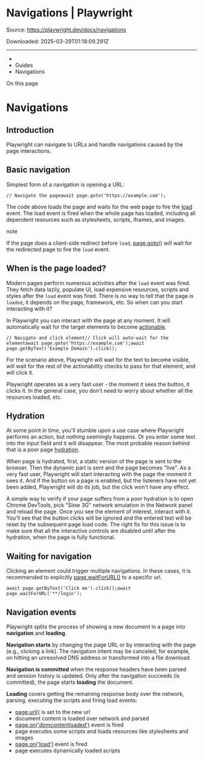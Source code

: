 # Navigations | Playwright

Source: https://playwright.dev/docs/navigations

Downloaded: 2025-03-29T01:18:09.291Z

---

*   [](/)
*   Guides
*   Navigations

On this page

Navigations
===========

Introduction[​](#introduction "Direct link to Introduction")
------------------------------------------------------------

Playwright can navigate to URLs and handle navigations caused by the page interactions.

Basic navigation[​](#basic-navigation "Direct link to Basic navigation")
------------------------------------------------------------------------

Simplest form of a navigation is opening a URL:

    // Navigate the pageawait page.goto('https://example.com');

The code above loads the page and waits for the web page to fire the [load](https://developer.mozilla.org/en-US/docs/Web/API/Window/load_event) event. The load event is fired when the whole page has loaded, including all dependent resources such as stylesheets, scripts, iframes, and images.

note

If the page does a client-side redirect before `load`, [page.goto()](/docs/api/class-page#page-goto) will wait for the redirected page to fire the `load` event.

When is the page loaded?[​](#when-is-the-page-loaded "Direct link to When is the page loaded?")
-----------------------------------------------------------------------------------------------

Modern pages perform numerous activities after the `load` event was fired. They fetch data lazily, populate UI, load expensive resources, scripts and styles after the `load` event was fired. There is no way to tell that the page is `loaded`, it depends on the page, framework, etc. So when can you start interacting with it?

In Playwright you can interact with the page at any moment. It will automatically wait for the target elements to become [actionable](/docs/actionability).

    // Navigate and click element// Click will auto-wait for the elementawait page.goto('https://example.com');await page.getByText('Example Domain').click();

For the scenario above, Playwright will wait for the text to become visible, will wait for the rest of the actionability checks to pass for that element, and will click it.

Playwright operates as a very fast user - the moment it sees the button, it clicks it. In the general case, you don't need to worry about whether all the resources loaded, etc.

Hydration[​](#hydration "Direct link to Hydration")
---------------------------------------------------

At some point in time, you'll stumble upon a use case where Playwright performs an action, but nothing seemingly happens. Or you enter some text into the input field and it will disappear. The most probable reason behind that is a poor page [hydration](https://en.wikipedia.org/wiki/Hydration_\(web_development\)).

When page is hydrated, first, a static version of the page is sent to the browser. Then the dynamic part is sent and the page becomes "live". As a very fast user, Playwright will start interacting with the page the moment it sees it. And if the button on a page is enabled, but the listeners have not yet been added, Playwright will do its job, but the click won't have any effect.

A simple way to verify if your page suffers from a poor hydration is to open Chrome DevTools, pick "Slow 3G" network emulation in the Network panel and reload the page. Once you see the element of interest, interact with it. You'll see that the button clicks will be ignored and the entered text will be reset by the subsequent page load code. The right fix for this issue is to make sure that all the interactive controls are disabled until after the hydration, when the page is fully functional.

Waiting for navigation[​](#waiting-for-navigation "Direct link to Waiting for navigation")
------------------------------------------------------------------------------------------

Clicking an element could trigger multiple navigations. In these cases, it is recommended to explicitly [page.waitForURL()](/docs/api/class-page#page-wait-for-url) to a specific url.

    await page.getByText('Click me').click();await page.waitForURL('**/login');

Navigation events[​](#navigation-events "Direct link to Navigation events")
---------------------------------------------------------------------------

Playwright splits the process of showing a new document in a page into **navigation** and **loading**.

**Navigation starts** by changing the page URL or by interacting with the page (e.g., clicking a link). The navigation intent may be canceled, for example, on hitting an unresolved DNS address or transformed into a file download.

**Navigation is committed** when the response headers have been parsed and session history is updated. Only after the navigation succeeds (is committed), the page starts **loading** the document.

**Loading** covers getting the remaining response body over the network, parsing, executing the scripts and firing load events:

*   [page.url()](/docs/api/class-page#page-url) is set to the new url
*   document content is loaded over network and parsed
*   [page.on('domcontentloaded')](/docs/api/class-page#page-event-dom-content-loaded) event is fired
*   page executes some scripts and loads resources like stylesheets and images
*   [page.on('load')](/docs/api/class-page#page-event-load) event is fired
*   page executes dynamically loaded scripts